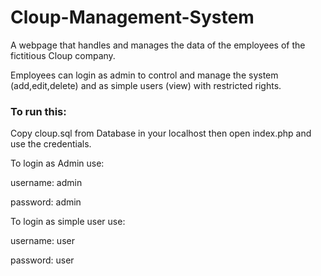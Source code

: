 # Cloup-Management-System 

<p>A webpage that handles and manages the data of the employees of the fictitious Cloup company.</p> 
<p>Employees can login as admin to control and manage the system (add,edit,delete) and as simple users (view) with restricted rights.</p>

<h3>To run this:</h3>

<p>Copy cloup.sql from Database in your localhost then open index.php and use the credentials.</p>
<p>To login as Admin use:</p>
username: admin
<p>password: admin</p>

<p>To login as simple user use:</p>
username: user
<p>password: user</p>
